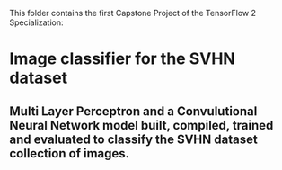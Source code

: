 This folder contains the first Capstone Project of the TensorFlow 2 Specialization:

# Image classifier for the SVHN dataset
## Multi Layer Perceptron and a Convulutional Neural Network model built, compiled, trained and evaluated to classify the SVHN dataset collection of images.
